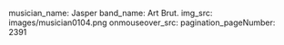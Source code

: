 musician_name: Jasper
band_name: Art Brut.
img_src: images/musician0104.png
onmouseover_src: 
pagination_pageNumber: 2391